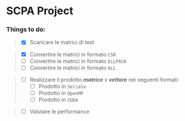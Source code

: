 # SCPA Project

### Things to do:

> - [x] Scaricare le matrici di test

> - [x] Convertire le matrici in formato ```CSR```
> - [ ] Convertire le matrici in formato ```ELLPACK```
> - [ ] Convertire le matrici in formato ```HLL```

> - [ ] Realizzare il prodotto _**matrice**_ x _**vettore**_ nei seguenti formati:
>   - [ ] Prodotto in ```Seriale```
>   - [ ] Prodotto in ```OpenMP```
>   - [ ] Prodotto in ```CUDA```

> - [ ] Valutare le performance
